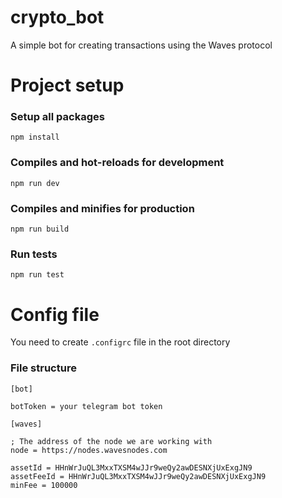 # crypto_bot

A simple bot for creating transactions using the Waves protocol

# Project setup

### Setup all packages

```
npm install
```

### Compiles and hot-reloads for development

```
npm run dev
```

### Compiles and minifies for production

```
npm run build
```

### Run tests

```
npm run test
```

# Config file

You need to create `.configrc` file in the root directory

### File structure

```
[bot]

botToken = your telegram bot token

[waves]

; The address of the node we are working with
node = https://nodes.wavesnodes.com

assetId = HHnWrJuQL3MxxTXSM4wJJr9weQy2awDESNXjUxExgJN9
assetFeeId = HHnWrJuQL3MxxTXSM4wJJr9weQy2awDESNXjUxExgJN9
minFee = 100000
```

